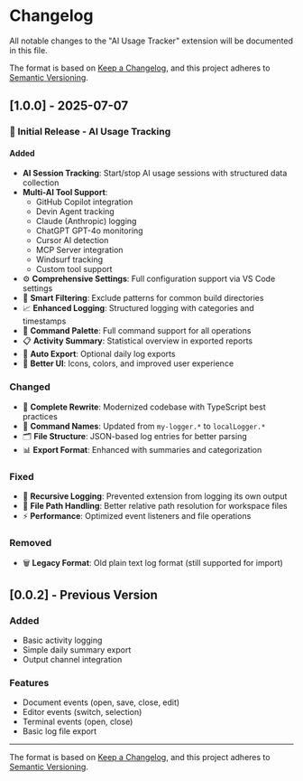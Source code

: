 # Changelog

All notable changes to the "AI Usage Tracker" extension will be documented in this file.

The format is based on [Keep a Changelog](https://keepachangelog.com/en/1.0.0/),
and this project adheres to [Semantic Versioning](https://semver.org/spec/v2.0.0.html).

## [1.0.0] - 2025-07-07

### 🎉 Initial Release - AI Usage Tracking

#### Added
- **AI Session Tracking**: Start/stop AI usage sessions with structured data collection
- **Multi-AI Tool Support**: 
  - GitHub Copilot integration
  - Devin Agent tracking
  - Claude (Anthropic) logging
  - ChatGPT GPT-4o monitoring
  - Cursor AI detection
  - MCP Server integration
  - Windsurf tracking
  - Custom tool support
- ⚙️ **Comprehensive Settings**: Full configuration support via VS Code settings
- 🎯 **Smart Filtering**: Exclude patterns for common build directories
- 📈 **Enhanced Logging**: Structured logging with categories and timestamps
- 🧩 **Command Palette**: Full command support for all operations
- 📋 **Activity Summary**: Statistical overview in exported reports
- 🔄 **Auto Export**: Optional daily log exports
- 🎨 **Better UI**: Icons, colors, and improved user experience

### Changed
- 🔄 **Complete Rewrite**: Modernized codebase with TypeScript best practices
- 📝 **Command Names**: Updated from `my-logger.*` to `localLogger.*`
- 🗂️ **File Structure**: JSON-based log entries for better parsing
- 📊 **Export Format**: Enhanced with summaries and categorization

### Fixed
- 🐛 **Recursive Logging**: Prevented extension from logging its own output
- 🔧 **File Path Handling**: Better relative path resolution for workspace files
- ⚡ **Performance**: Optimized event listeners and file operations

### Removed
- 🗑️ **Legacy Format**: Old plain text log format (still supported for import)

## [0.0.2] - Previous Version

### Added
- Basic activity logging
- Simple daily summary export
- Output channel integration

### Features
- Document events (open, save, close, edit)
- Editor events (switch, selection)
- Terminal events (open, close)
- Basic log file export

---

The format is based on [Keep a Changelog](https://keepachangelog.com/en/1.0.0/),
and this project adheres to [Semantic Versioning](https://semver.org/spec/v2.0.0.html).
